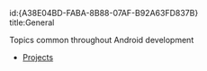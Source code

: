 id:{A38E04BD-FABA-8B88-07AF-B92A63FD837B}  
title:General  

Topics common throughout Android development

-  [Projects](/recipes/android/general/projects)